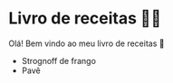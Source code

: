 # Livro de receitas :man_cook:	

Olá! Bem vindo ao meu livro de receitas :wave:

- Strognoff de frango
- Pavê